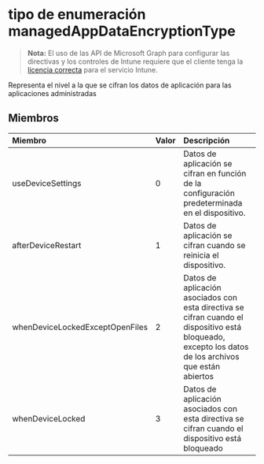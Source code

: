 # <a name="managedappdataencryptiontype-enum-type"></a>tipo de enumeración managedAppDataEncryptionType

> **Nota:** El uso de las API de Microsoft Graph para configurar las directivas y los controles de Intune requiere que el cliente tenga la [licencia correcta](https://go.microsoft.com/fwlink/?linkid=839381) para el servicio Intune.

Representa el nivel a la que se cifran los datos de aplicación para las aplicaciones administradas
## <a name="members"></a>Miembros
|Miembro	|Valor|Descripción|
|:---|:---|:---|
|useDeviceSettings|0|Datos de aplicación se cifran en función de la configuración predeterminada en el dispositivo.|
|afterDeviceRestart|1|Datos de aplicación se cifran cuando se reinicia el dispositivo.|
|whenDeviceLockedExceptOpenFiles|2|Datos de aplicación asociados con esta directiva se cifran cuando el dispositivo está bloqueado, excepto los datos de los archivos que están abiertos|
|whenDeviceLocked|3|Datos de aplicación asociados con esta directiva se cifran cuando el dispositivo está bloqueado|



